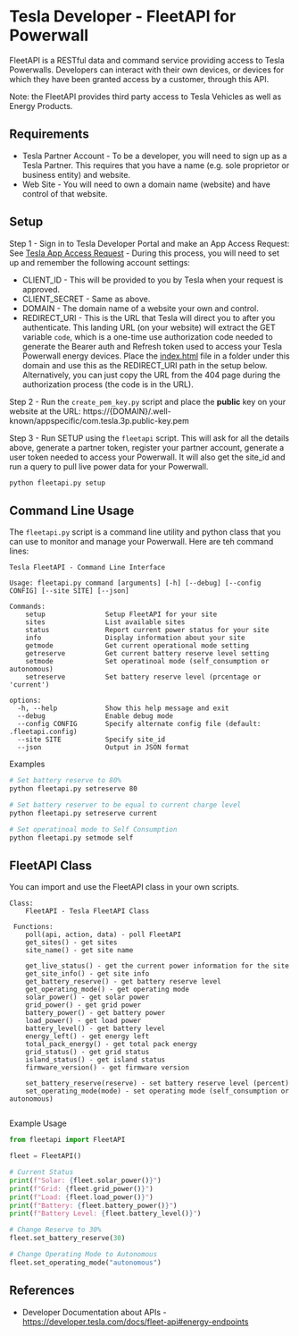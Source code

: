 # Tesla Developer - FleetAPI for Powerwall

FleetAPI is a RESTful data and command service providing access to Tesla Powerwalls. Developers can interact with their own devices, or devices for which they have been granted access by a customer, through this API.

Note: the FleetAPI provides third party access to Tesla Vehicles as well as Energy Products.

## Requirements

* Tesla Partner Account - To be a developer, you will need to sign up as a Tesla Partner. This requires that you have a name (e.g. sole proprietor or business entity) and website.
* Web Site - You will need to own a domain name (website) and have control of that website. 

## Setup

Step 1 - Sign in to Tesla Developer Portal and make an App Access Request: See [Tesla App Access Request](https://developer.tesla.com/request) - During this process, you will need to set up and remember the following account settings:

* CLIENT_ID - This will be provided to you by Tesla when your request is approved.
* CLIENT_SECRET - Same as above.
* DOMAIN - The domain name of a website your own and control.
* REDIRECT_URI - This is the URL that Tesla will direct you to after you authenticate. This landing URL (on your website) will extract the GET variable `code`, which is a one-time use authorization code needed to generate the Bearer auth and Refresh token used to access your Tesla Powerwall energy devices. Place the [index.html](./index.html) file in a folder under this domain and use this as the REDIRECT_URI path in the setup below. Alternatively, you can just copy the URL from the 404 page during the authorization process (the code is in the URL).

Step 2 - Run the `create_pem_key.py` script and place the **public** key on your website at the URL: https://{DOMAIN}/.well-known/appspecific/com.tesla.3p.public-key.pem

Step 3 - Run SETUP using the `fleetapi` script. This will ask for all the details above, generate a partner token, register your partner account, generate a user token needed to access your Powerwall. It will also get the site_id and run a query to pull live power data for your Powerwall.

```bash
python fleetapi.py setup
```

## Command Line Usage

The `fleetapi.py` script is a command line utility and python class that you can use to monitor and manage your Powerwall. Here are teh command lines:

```
Tesla FleetAPI - Command Line Interface

Usage: fleetapi.py command [arguments] [-h] [--debug] [--config CONFIG] [--site SITE] [--json]

Commands:
    setup               Setup FleetAPI for your site
    sites               List available sites
    status              Report current power status for your site
    info                Display information about your site
    getmode             Get current operational mode setting
    getreserve          Get current battery reserve level setting
    setmode             Set operatinoal mode (self_consumption or autonomous)
    setreserve          Set battery reserve level (prcentage or 'current')
    
options:
  -h, --help            Show this help message and exit
  --debug               Enable debug mode
  --config CONFIG       Specify alternate config file (default: .fleetapi.config)
  --site SITE           Specify site_id
  --json                Output in JSON format
```

Examples

```bash
# Set battery reserve to 80%
python fleetapi.py setreserve 80

# Set battery reserver to be equal to current charge level
python fleetapi.py setreserve current

# Set operatinoal mode to Self Consumption
python fleetapi.py setmode self
```

## FleetAPI Class

You can import and use the FleetAPI class in your own scripts.

```
Class:
    FleetAPI - Tesla FleetAPI Class

 Functions:
    poll(api, action, data) - poll FleetAPI
    get_sites() - get sites
    site_name() - get site name

    get_live_status() - get the current power information for the site
    get_site_info() - get site info
    get_battery_reserve() - get battery reserve level
    get_operating_mode() - get operating mode
    solar_power() - get solar power
    grid_power() - get grid power
    battery_power() - get battery power
    load_power() - get load power
    battery_level() - get battery level
    energy_left() - get energy left
    total_pack_energy() - get total pack energy
    grid_status() - get grid status
    island_status() - get island status
    firmware_version() - get firmware version
    
    set_battery_reserve(reserve) - set battery reserve level (percent)
    set_operating_mode(mode) - set operating mode (self_consumption or autonomous)
     
```

Example Usage

```python
from fleetapi import FleetAPI

fleet = FleetAPI()

# Current Status
print(f"Solar: {fleet.solar_power()}")
print(f"Grid: {fleet.grid_power()}")
print(f"Load: {fleet.load_power()}")
print(f"Battery: {fleet.battery_power()}")
print(f"Battery Level: {fleet.battery_level()}")

# Change Reserve to 30%
fleet.set_battery_reserve(30)

# Change Operating Mode to Autonomous
fleet.set_operating_mode("autonomous")
```

## References

* Developer Documentation about APIs - https://developer.tesla.com/docs/fleet-api#energy-endpoints

